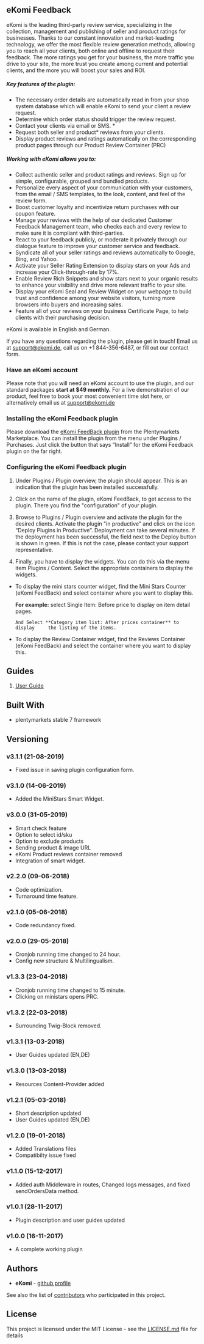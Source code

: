 ## eKomi Feedback

eKomi is the leading third-party review service, specializing in the collection, management and publishing of seller and product ratings for businesses. Thanks to our constant innovation and market-leading technology, we offer the most flexible review generation methods, allowing you to reach all your clients, both online and offline to request their feedback. The more ratings you get for your business, the more traffic you drive to your site, the more trust you create among current and potential clients, and the more you will boost your sales and ROI.

##### Key features of the plugin:
- The necessary order details are automatically read in from your shop system database which will enable eKomi to send your client a review request.
- Determine which order status should trigger the review request.
- Contact your clients via email or SMS. *
- Request both seller and product* reviews from your clients.
- Display product reviews and ratings automatically on the corresponding product pages through our Product Review Container (PRC)

#####   Working with eKomi allows you to:
- Collect authentic seller and product ratings and reviews. Sign up for simple, configurable, grouped and bundled products.
- Personalize every aspect of your communication with your customers, from the email / SMS templates, to the look, content, and feel of the review form.
- Boost customer loyalty and incentivize return purchases with our coupon feature.
- Manage your reviews with the help of our dedicated Customer Feedback Management team, who checks each and every review to make sure it is compliant with third-parties. 
- React to your feedback publicly, or moderate it privately through our dialogue feature to improve your customer service and feedback.
- Syndicate all of your seller ratings and reviews automatically to Google, Bing, and Yahoo.
- Activate your Seller Rating Extension to display stars on your Ads and increase your Click-through-rate by 17%.
- Enable Review Rich Snippets and show stars next to your organic results to enhance your visibility and drive more relevant traffic to your site.
- Display your eKomi Seal and Review Widget on your webpage to build trust and confidence among your website visitors, turning more browsers into buyers and increasing sales.
- Feature all of your reviews on your business Certificate Page, to help clients with their purchasing decision.

eKomi is available in English and German.

If you have any questions regarding the plugin, please get in touch! Email us at support@ekomi.de, call us on +1 844-356-6487, or fill out our contact form.


### Have an eKomi account
Please note that you will need an eKomi account to use the plugin, and our standard packages **start at $49 monthly.** For a live demonstration of our product, feel free to book your most convenient time slot here, or alternatively email us at support@ekomi.de

### Installing the eKomi Feedback plugin
Please download the [eKomi FeedBack plugin](https://marketplace.plentymarkets.com/plugins/integration/EkomiFeedback_5253) from the Plentymarkets Marketplace. You can install the plugin from the menu under Plugins / Purchases. Just click the button that says “Install” for the eKomi Feedback plugin on the far right.

### Configuring the eKomi Feedback plugin
1. Under Plugins / Plugin overview, the plugin should appear. This is an indication that the plugin has been installed successfully.

2. Click on the name of the plugin, eKomi FeedBack, to get access to the plugin. There you find the "configuration" of your plugin.
   
3. Browse to Plugins / Plugin overview and activate the plugin for the desired clients. Activate the plugin "in productive" and click on the icon “Deploy Plugins in Productive”. Deployment can take several minutes. If the deployment has been successful, the field next to the Deploy button is shown in green. If this is not the case, please contact your support representative.

4. Finally, you have to display the widgets. You can do this via the menu item Plugins / Content. Select the appropriate containers to display the widgets.
  - To display the mini stars counter widget, find the Mini Stars Counter   (eKomi FeedBack) and select container where you want to display this.
  
    **For example:** select Single Item: Before price to display on item     detail pages.
        
        And Select **Category item list: After prices container** to display     the listing of the items.
  - To display the Review Container widget, find the Reviews Container    (eKomi FeedBack) and select the container where you want to display this. 

## Guides
1. [User Guide](https://ekomi01.atlassian.net/wiki/spaces/PD/pages/101450083/Documentation+-+eKomi+Feedback+Plugin+-+Plentymarkets)

## Built With

* plentymarkets stable 7 framework

## Versioning

### v3.1.1 (21-08-2019)
- Fixed issue in saving plugin configuration form.

### v3.1.0 (14-06-2019)
- Added the MiniStars Smart Widget.

### v3.0.0 (31-05-2019)
- Smart check feature
- Option to select id/sku
- Option to exclude products
- Sending product & image URL
- eKomi Product reviews container removed
- Integration of smart widget. 

### v2.2.0 (09-06-2018)
- Code optimization.
- Turnaround time feature.

### v2.1.0 (05-06-2018)
- Code redundancy fixed.

### v2.0.0 (29-05-2018)
- Cronjob running time changed to 24 hour.
- Config new structure & Multilingualism.

### v1.3.3 (23-04-2018)
- Cronjob running time changed to 15 minute.
- Clicking on ministars opens PRC.

### v1.3.2 (22-03-2018)
- Surrounding Twig-Block removed.

### v1.3.1 (13-03-2018)
- User Guides updated (EN,DE)

### v1.3.0 (13-03-2018)
- Resources Content-Provider added

### v1.2.1 (05-03-2018)
- Short description updated
- User Guides updated (EN,DE)

### v1.2.0 (19-01-2018)
- Added Translations files
- Compatibilty issue fixed

### v1.1.0 (15-12-2017)
- Added auth Middleware in routes, Changed logs messages, and fixed sendOrdersData method.

### v1.0.1 (28-11-2017)
- Plugin description and user guides updated

### v1.0.0 (16-11-2017)
- A complete working plugin

## Authors

* **eKomi** - [github profile](https://github.com/ekomi-ltd)

See also the list of [contributors](https://github.com/ekomi-ltd/plugin-plentymarkets-ekomifeedback/graphs/contributors) who participated in this project.

## License

This project is licensed under the MIT License - see the [LICENSE.md](LICENSE.md) file for details
